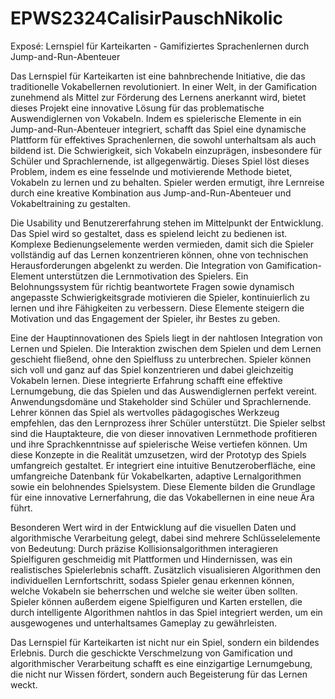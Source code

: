 # EPWS2324CalisirPauschNikolic



Exposé: Lernspiel für Karteikarten - Gamifiziertes Sprachenlernen durch Jump-and-Run-Abenteuer

Das Lernspiel für Karteikarten ist eine bahnbrechende Initiative, die das traditionelle Vokabellernen revolutioniert. In einer Welt, in der Gamification zunehmend als Mittel zur Förderung des Lernens anerkannt wird, bietet dieses Projekt eine innovative Lösung für das problematische Auswendiglernen von Vokabeln. Indem es spielerische Elemente in ein Jump-and-Run-Abenteuer integriert, schafft das Spiel eine dynamische Plattform für effektives Sprachenlernen, die sowohl unterhaltsam als auch bildend ist.
Die Schwierigkeit, sich Vokabeln einzuprägen, insbesondere für Schüler und Sprachlernende, ist allgegenwärtig. Dieses Spiel löst dieses Problem, indem es eine fesselnde und motivierende Methode bietet, Vokabeln zu lernen und zu behalten. Spieler werden ermutigt, ihre Lernreise durch eine kreative Kombination aus Jump-and-Run-Abenteuer und Vokabeltraining zu gestalten.

Die Usability und Benutzererfahrung stehen im Mittelpunkt der Entwicklung. Das Spiel wird so gestaltet, dass es spielend leicht zu bedienen ist. Komplexe Bedienungselemente werden vermieden, damit sich die Spieler vollständig auf das Lernen konzentrieren können, ohne von technischen Herausforderungen abgelenkt zu werden.
Die Integration von Gamification-Element unterstützen die Lernmotivation des Spielers. Ein Belohnungssystem für richtig beantwortete Fragen sowie dynamisch angepasste Schwierigkeitsgrade motivieren die Spieler, kontinuierlich zu lernen und ihre Fähigkeiten zu verbessern. Diese Elemente steigern die Motivation und das Engagement der Spieler, ihr Bestes zu geben.

Eine der Hauptinnovationen des Spiels liegt in der nahtlosen Integration von Lernen und Spielen. Die Interaktion zwischen dem Spielen und dem Lernen geschieht fließend, ohne den Spielfluss zu unterbrechen. Spieler können sich voll und ganz auf das Spiel konzentrieren und dabei gleichzeitig Vokabeln lernen. Diese integrierte Erfahrung schafft eine effektive Lernumgebung, die das Spielen und das Auswendiglernen perfekt vereint.
Anwendungsdomäne und Stakeholder sind Schüler und Sprachlernende. Lehrer können das Spiel als wertvolles pädagogisches Werkzeug empfehlen, das den Lernprozess ihrer Schüler unterstützt. Die Spieler selbst sind die Hauptakteure, die von dieser innovativen Lernmethode profitieren und ihre Sprachkenntnisse auf spielerische Weise vertiefen können.
Um diese Konzepte in die Realität umzusetzen, wird der Prototyp des Spiels umfangreich gestaltet. Er integriert eine intuitive Benutzeroberfläche, eine umfangreiche Datenbank für Vokabelkarten, adaptive Lernalgorithmen sowie ein belohnendes Spielsystem. Diese Elemente bilden die Grundlage für eine innovative Lernerfahrung, die das Vokabellernen in eine neue Ära führt.

Besonderen Wert wird in der Entwicklung auf die visuellen Daten und algorithmische Verarbeitung gelegt, dabei sind mehrere Schlüsselelemente von Bedeutung:
Durch präzise Kollisionsalgorithmen interagieren Spielfiguren geschmeidig mit Plattformen und Hindernissen, was ein realistisches Spielerlebnis schafft. Zusätzlich visualisieren Algorithmen den individuellen Lernfortschritt, sodass Spieler genau erkennen können, welche Vokabeln sie beherrschen und welche sie weiter üben sollten. Spieler können außerdem eigene Spielfiguren und Karten erstellen, die durch intelligente Algorithmen nahtlos in das Spiel integriert werden, um ein ausgewogenes und unterhaltsames Gameplay zu gewährleisten.

Das Lernspiel für Karteikarten ist nicht nur ein Spiel, sondern ein bildendes Erlebnis. Durch die geschickte Verschmelzung von Gamification und algorithmischer Verarbeitung schafft es eine einzigartige Lernumgebung, die nicht nur Wissen fördert, sondern auch Begeisterung für das Lernen weckt.
